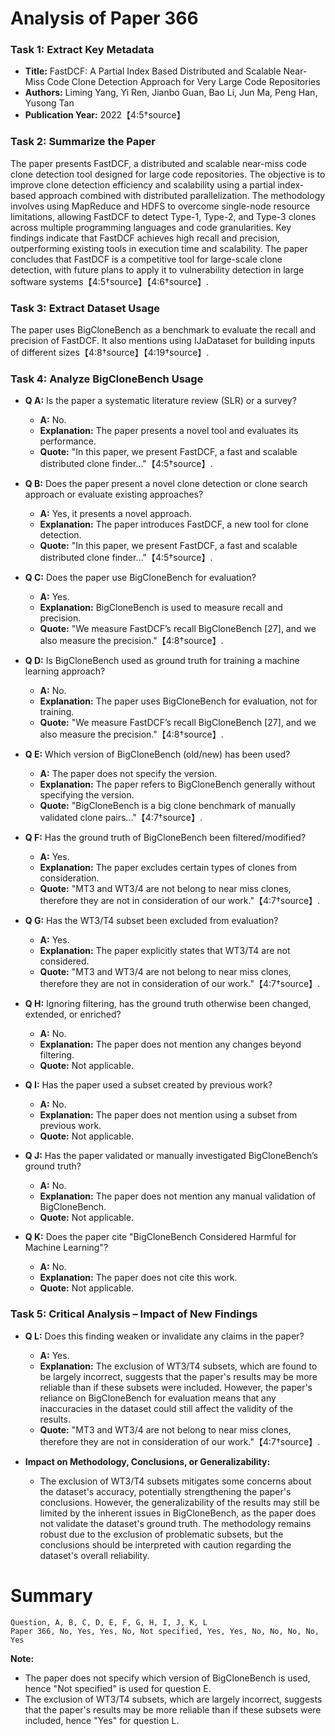 # Analysis of Paper 366

### Task 1: Extract Key Metadata

- **Title:** FastDCF: A Partial Index Based Distributed and Scalable Near-Miss Code Clone Detection Approach for Very Large Code Repositories
- **Authors:** Liming Yang, Yi Ren, Jianbo Guan, Bao Li, Jun Ma, Peng Han, Yusong Tan
- **Publication Year:** 2022【4:5†source】

### Task 2: Summarize the Paper

The paper presents FastDCF, a distributed and scalable near-miss code clone detection tool designed for large code repositories. The objective is to improve clone detection efficiency and scalability using a partial index-based approach combined with distributed parallelization. The methodology involves using MapReduce and HDFS to overcome single-node resource limitations, allowing FastDCF to detect Type-1, Type-2, and Type-3 clones across multiple programming languages and code granularities. Key findings indicate that FastDCF achieves high recall and precision, outperforming existing tools in execution time and scalability. The paper concludes that FastDCF is a competitive tool for large-scale clone detection, with future plans to apply it to vulnerability detection in large software systems【4:5†source】【4:6†source】.

### Task 3: Extract Dataset Usage

The paper uses BigCloneBench as a benchmark to evaluate the recall and precision of FastDCF. It also mentions using IJaDataset for building inputs of different sizes【4:8†source】【4:19†source】.

### Task 4: Analyze BigCloneBench Usage

- **Q A:** Is the paper a systematic literature review (SLR) or a survey?
  - **A:** No.
  - **Explanation:** The paper presents a novel tool and evaluates its performance.
  - **Quote:** "In this paper, we present FastDCF, a fast and scalable distributed clone finder..."【4:5†source】.

- **Q B:** Does the paper present a novel clone detection or clone search approach or evaluate existing approaches?
  - **A:** Yes, it presents a novel approach.
  - **Explanation:** The paper introduces FastDCF, a new tool for clone detection.
  - **Quote:** "In this paper, we present FastDCF, a fast and scalable distributed clone finder..."【4:5†source】.

- **Q C:** Does the paper use BigCloneBench for evaluation?
  - **A:** Yes.
  - **Explanation:** BigCloneBench is used to measure recall and precision.
  - **Quote:** "We measure FastDCF’s recall BigCloneBench [27], and we also measure the precision."【4:8†source】.

- **Q D:** Is BigCloneBench used as ground truth for training a machine learning approach?
  - **A:** No.
  - **Explanation:** The paper uses BigCloneBench for evaluation, not for training.
  - **Quote:** "We measure FastDCF’s recall BigCloneBench [27], and we also measure the precision."【4:8†source】.

- **Q E:** Which version of BigCloneBench (old/new) has been used?
  - **A:** The paper does not specify the version.
  - **Explanation:** The paper refers to BigCloneBench generally without specifying the version.
  - **Quote:** "BigCloneBench is a big clone benchmark of manually validated clone pairs..."【4:7†source】.

- **Q F:** Has the ground truth of BigCloneBench been filtered/modified?
  - **A:** Yes.
  - **Explanation:** The paper excludes certain types of clones from consideration.
  - **Quote:** "MT3 and WT3/4 are not belong to near miss clones, therefore they are not in consideration of our work."【4:7†source】.

- **Q G:** Has the WT3/T4 subset been excluded from evaluation?
  - **A:** Yes.
  - **Explanation:** The paper explicitly states that WT3/T4 are not considered.
  - **Quote:** "MT3 and WT3/4 are not belong to near miss clones, therefore they are not in consideration of our work."【4:7†source】.

- **Q H:** Ignoring filtering, has the ground truth otherwise been changed, extended, or enriched?
  - **A:** No.
  - **Explanation:** The paper does not mention any changes beyond filtering.
  - **Quote:** Not applicable.

- **Q I:** Has the paper used a subset created by previous work?
  - **A:** No.
  - **Explanation:** The paper does not mention using a subset from previous work.
  - **Quote:** Not applicable.

- **Q J:** Has the paper validated or manually investigated BigCloneBench’s ground truth?
  - **A:** No.
  - **Explanation:** The paper does not mention any manual validation of BigCloneBench.
  - **Quote:** Not applicable.

- **Q K:** Does the paper cite "BigCloneBench Considered Harmful for Machine Learning"?
  - **A:** No.
  - **Explanation:** The paper does not cite this work.
  - **Quote:** Not applicable.

### Task 5: Critical Analysis – Impact of New Findings

- **Q L:** Does this finding weaken or invalidate any claims in the paper?
  - **A:** Yes.
  - **Explanation:** The exclusion of WT3/T4 subsets, which are found to be largely incorrect, suggests that the paper's results may be more reliable than if these subsets were included. However, the paper's reliance on BigCloneBench for evaluation means that any inaccuracies in the dataset could still affect the validity of the results.
  - **Quote:** "MT3 and WT3/4 are not belong to near miss clones, therefore they are not in consideration of our work."【4:7†source】.

- **Impact on Methodology, Conclusions, or Generalizability:**
  - The exclusion of WT3/T4 subsets mitigates some concerns about the dataset's accuracy, potentially strengthening the paper's conclusions. However, the generalizability of the results may still be limited by the inherent issues in BigCloneBench, as the paper does not validate the dataset's ground truth. The methodology remains robust due to the exclusion of problematic subsets, but the conclusions should be interpreted with caution regarding the dataset's overall reliability.

# Summary

```csv
Question, A, B, C, D, E, F, G, H, I, J, K, L
Paper 366, No, Yes, Yes, No, Not specified, Yes, Yes, No, No, No, No, Yes
```

**Note:**  
- The paper does not specify which version of BigCloneBench is used, hence "Not specified" is used for question E.
- The exclusion of WT3/T4 subsets, which are largely incorrect, suggests that the paper's results may be more reliable than if these subsets were included, hence "Yes" for question L.
